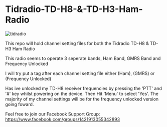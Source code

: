 # Tidradio-TD-H8-&-TD-H3-Ham-Radio
![tidradio](https://github.com/user-attachments/assets/b7043cce-f37d-4f63-afc6-7a018f9e2aa8)


This repo will hold channel setting files for both the Tidradio TD-H8 & TD-H3 Ham Radio

This radio seems to operate 3 seperate bands, Ham Band, GMRS Band and Frequency Unlocked

I will try put a tag after each channel setting file either (Ham), (GMRS) or (Frequency Unlocked)

Has ive unlocked my TD-H8 receiver frequencies by pressing the 'PTT' and '#' key whilst powering on the device. Then Hit 'Menu' to select 'Yes'. The majority of my channel settings will be for the frequency unlocked version going foward.

Feel free to join our Facebook Support Group:
https://www.facebook.com/groups/1421913055342893

